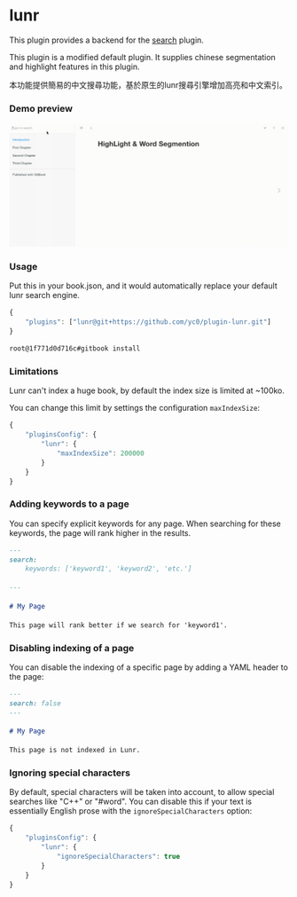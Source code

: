 # lunr

This plugin provides a backend for the [search](https://github.com/GitbookIO/plugin-search) plugin.

This plugin is a modified default plugin. It supplies chinese segmentation and highlight features in this plugin.

本功能提供簡易的中文搜尋功能，基於原生的lunr搜尋引擎增加高亮和中文索引。

### Demo preview

![](https://raw.githubusercontent.com/yc0/plugin-lunr/master/demo/demo.gif)

### Usage

Put this in your book.json, and it would automatically replace your default lunr search engine.

```js
{
    "plugins": ["lunr@git+https://github.com/yc0/plugin-lunr.git"]
}
```
```bash
root@1f771d0d716c#gitbook install
```
### Limitations

Lunr can't index a huge book, by default the index size is limited at ~100ko.

You can change this limit by settings the configuration `maxIndexSize`:

```js
{
    "pluginsConfig": {
        "lunr": {
            "maxIndexSize": 200000
        }
    }
}
```

### Adding keywords to a page

You can specify explicit keywords for any page. When searching for these keywords, the page will rank higher in the results.

```md
---
search:
    keywords: ['keyword1', 'keyword2', 'etc.']

---

# My Page

This page will rank better if we search for 'keyword1'.
```

### Disabling indexing of a page

You can disable the indexing of a specific page by adding a YAML header to the page:

```md
---
search: false
---

# My Page

This page is not indexed in Lunr.
```

### Ignoring special characters

By default, special characters will be taken into account, to allow special searches like "C++" or "#word". You can disable this if your text is essentially English prose with the `ignoreSpecialCharacters` option:


```js
{
    "pluginsConfig": {
        "lunr": {
            "ignoreSpecialCharacters": true
        }
    }
}
```
